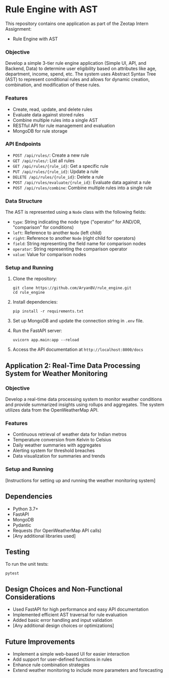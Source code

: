# Rule Engine with AST

This repository contains one application as part of the Zeotap Intern Assignment:
- Rule Engine with AST


### Objective
Develop a simple 3-tier rule engine application (Simple UI, API, and Backend, Data) to determine user eligibility based on attributes like age, department, income, spend, etc. The system uses Abstract Syntax Tree (AST) to represent conditional rules and allows for dynamic creation, combination, and modification of these rules.

### Features
- Create, read, update, and delete rules
- Evaluate data against stored rules
- Combine multiple rules into a single AST
- RESTful API for rule management and evaluation
- MongoDB for rule storage

### API Endpoints
- `POST /api/rules/`: Create a new rule
- `GET /api/rules/`: List all rules
- `GET /api/rules/{rule_id}`: Get a specific rule
- `PUT /api/rules/{rule_id}`: Update a rule
- `DELETE /api/rules/{rule_id}`: Delete a rule
- `POST /api/rules/evaluate/{rule_id}`: Evaluate data against a rule
- `POST /api/rules/combine`: Combine multiple rules into a single rule

### Data Structure
The AST is represented using a `Node` class with the following fields:
- `type`: String indicating the node type ("operator" for AND/OR, "comparison" for conditions)
- `left`: Reference to another `Node` (left child)
- `right`: Reference to another `Node` (right child for operators)
- `field`: String representing the field name for comparison nodes
- `operator`: String representing the comparison operator
- `value`: Value for comparison nodes

### Setup and Running
1. Clone the repository:
   ```
   git clone https://github.com/AryanBV/rule_engine.git
   cd rule_engine
   ```

2. Install dependencies:
   ```
   pip install -r requirements.txt
   ```

3. Set up MongoDB and update the connection string in `.env` file.

4. Run the FastAPI server:
   ```
   uvicorn app.main:app --reload
   ```

5. Access the API documentation at `http://localhost:8000/docs`

## Application 2: Real-Time Data Processing System for Weather Monitoring

### Objective
Develop a real-time data processing system to monitor weather conditions and provide summarized insights using rollups and aggregates. The system utilizes data from the OpenWeatherMap API.

### Features
- Continuous retrieval of weather data for Indian metros
- Temperature conversion from Kelvin to Celsius
- Daily weather summaries with aggregates
- Alerting system for threshold breaches
- Data visualization for summaries and trends

### Setup and Running
[Instructions for setting up and running the weather monitoring system]

## Dependencies
- Python 3.7+
- FastAPI
- MongoDB
- Pydantic
- Requests (for OpenWeatherMap API calls)
- [Any additional libraries used]

## Testing
To run the unit tests:
```
pytest
```

## Design Choices and Non-Functional Considerations
- Used FastAPI for high performance and easy API documentation
- Implemented efficient AST traversal for rule evaluation
- Added basic error handling and input validation
- [Any additional design choices or optimizations]

## Future Improvements
- Implement a simple web-based UI for easier interaction
- Add support for user-defined functions in rules
- Enhance rule combination strategies
- Extend weather monitoring to include more parameters and forecasting

